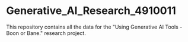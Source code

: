 # Generative_AI_Research_4910011
This repository contains all the data for the "Using Generative AI Tools - Boon or Bane." research project.
